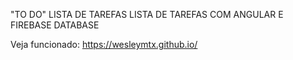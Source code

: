   "TO DO" LISTA DE TAREFAS 
  LISTA DE TAREFAS COM ANGULAR E FIREBASE DATABASE
  
  Veja funcionado: https://wesleymtx.github.io/
